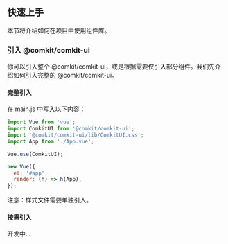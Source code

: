 ## 快速上手

本节将介绍如何在项目中使用组件库。

### 引入 @comkit/comkit-ui

你可以引入整个 @comkit/comkit-ui，或是根据需要仅引入部分组件。我们先介绍如何引入完整的 @comkit/comkit-ui。

#### 完整引入

在 main.js 中写入以下内容：

```javascript
import Vue from 'vue';
import ComkitUI from '@comkit/comkit-ui';
import '@comkit/comkit-ui/lib/ComkitUI.css';
import App from './App.vue';

Vue.use(ComkitUI);

new Vue({
  el: '#app',
  render: (h) => h(App),
});
```

注意：样式文件需要单独引入。

#### 按需引入

开发中...

<!-- 借助 [babel-plugin-component](https://github.com/QingWei-Li/babel-plugin-component)，我们可以只引入需要的组件，以达到减小项目体积的目的。

首先，安装 babel-plugin-component：

```bash
npm install babel-plugin-component -D
```

然后，将 .babelrc 修改为：

```json
{
  "presets": [["es2015", { "modules": false }]],
  "plugins": [
    [
      "component",
      {
        "libraryName": "jy-required-import",
        "styleLibraryName": "theme"
      }
    ]
  ]
}
```

接下来，如果你只希望引入部分组件，比如 只需要引入素材通用模块中的Content（latex转义html解析），那么需要在 main.js 中写入以下内容：

```javascript
import Vue from 'vue';
import { Input } from 'jy-required-import';
import App from './App.vue';

Vue.component(Input.name, Input);
/* 或写为
 * Vue.use(Input)
 */

new Vue({
  el: '#app',
  render: h => h(App)
});
``` -->
